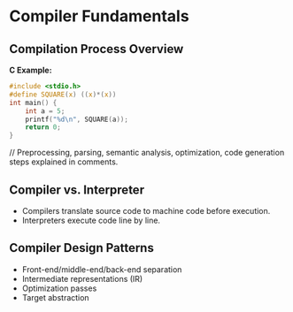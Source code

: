 # Compiler Fundamentals

## Compilation Process Overview

**C Example:**
```c
#include <stdio.h>
#define SQUARE(x) ((x)*(x))
int main() {
    int a = 5;
    printf("%d\n", SQUARE(a));
    return 0;
}
```
// Preprocessing, parsing, semantic analysis, optimization, code generation steps explained in comments.

## Compiler vs. Interpreter

- Compilers translate source code to machine code before execution.
- Interpreters execute code line by line.

## Compiler Design Patterns

- Front-end/middle-end/back-end separation
- Intermediate representations (IR)
- Optimization passes
- Target abstraction

